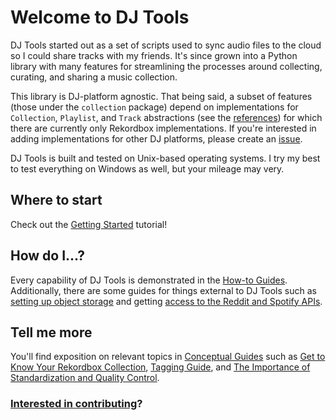 # Welcome to DJ Tools

DJ Tools started out as a set of scripts used to sync audio files to the cloud so I could share tracks with my friends. It's since grown into a Python library with many features for streamlining the processes around collecting, curating, and sharing a music collection.

This library is DJ-platform agnostic. That being said, a subset of features (those under the `collection` package) depend on implementations for `Collection`, `Playlist`, and `Track` abstractions (see the [references](reference/collection/index.md)) for which there are currently only Rekordbox implementations. If you're interested in adding implementations for other DJ platforms, please create an [issue](https://github.com/a-rich/DJ-Tools/issues).

DJ Tools is built and tested on Unix-based operating systems. I try my best to test everything on Windows as well, but your mileage may very.

## Where to start
Check out the [Getting Started](tutorials/getting_started/index.md) tutorial!

## How do I...?
Every capability of DJ Tools is demonstrated in the [How-to Guides](how_to_guides/index.md). Additionally, there are some guides for things external to DJ Tools such as [setting up object storage](how_to_guides/setup_object_storage.md) and getting [access to the Reddit and Spotify APIs](how_to_guides/reddit_spotify_api_access.md).

## Tell me more
You'll find exposition on relevant topics in [Conceptual Guides](conceptual_guides/index.md) such as [Get to Know Your Rekordbox Collection](conceptual_guides/rekordbox_collection.md), [Tagging Guide](conceptual_guides/tagging_guide.md), and [The Importance of Standardization and Quality Control](conceptual_guides/file_standardization.md).

### [Interested in contributing](https://github.com/a-rich/DJ-Tools/blob/main/CONTRIBUTING.md)?
